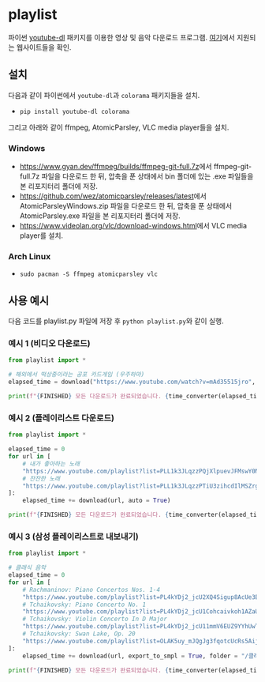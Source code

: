 # playlist

파이썬 [youtube-dl](https://github.com/ytdl-org/youtube-dl) 패키지를 이용한 영상 및 음악 다운로드 프로그램. [여기](https://github.com/ytdl-org/youtube-dl/blob/master/docs/supportedsites.md)에서 지원되는 웹사이트들을 확인.

## 설치

다음과 같이 파이썬에서 `youtube-dl`과 `colorama` 패키지들을 설치.

* `pip install youtube-dl colorama`

그리고 아래와 같이 ffmpeg, AtomicParsley, VLC media player들을 설치.

### Windows

* <https://www.gyan.dev/ffmpeg/builds/ffmpeg-git-full.7z>에서 ffmpeg-git-full.7z 파일을 다운로드 한 뒤, 압축을 푼 상태에서 bin 폴더에 있는 .exe 파일들을 본 리포지터리 폴더에 저장.
* <https://github.com/wez/atomicparsley/releases/latest>에서 AtomicParsleyWindows.zip 파일을 다운로드 한 뒤, 압축을 푼 상태에서 AtomicParsley.exe 파일을 본 리포지터리 폴더에 저장.
* <https://www.videolan.org/vlc/download-windows.html>에서 VLC media player를 설치.

### Arch Linux

* `sudo pacman -S ffmpeg atomicparsley vlc`

## 사용 예시

다음 코드를 playlist.py 파일에 저장 후 `python playlist.py`와 같이 실행.

### 예시 1 (비디오 다운로드)

```py
from playlist import *

# 해외에서 떡상중이라는 공포 카드게임 (우주하마)
elapsed_time = download("https://www.youtube.com/watch?v=mAd35515jro", "mp4", auto = True)

print(f"{FINISHED} 모든 다운로드가 완료되었습니다. {time_converter(elapsed_time)}")
```

### 예시 2 (플레이리스트 다운로드)

```py
from playlist import *

elapsed_time = 0
for url in [
	# 내가 좋아하는 노래
	"https://www.youtube.com/playlist?list=PLL1k3JLqzzPQjXlpuevJFMswY0NjRWdxf",
	# 잔잔한 노래
	"https://www.youtube.com/playlist?list=PLL1k3JLqzzPTiU3zihcdIlMSZrgCCwtw2"
]:
	elapsed_time += download(url, auto = True)

print(f"{FINISHED} 모든 다운로드가 완료되었습니다. {time_converter(elapsed_time)}")
```

### 예시 3 (삼성 플레이리스트로 내보내기)

```py
from playlist import *

# 클래식 음악
elapsed_time = 0
for url in [
	# Rachmaninov: Piano Concertos Nos. 1-4
	"https://www.youtube.com/playlist?list=PL4kYDj2_jcU2XQ4Sigup8AcUe3BIomKt1",
	# Tchaikovsky: Piano Concerto No. 1
	"https://www.youtube.com/playlist?list=PL4kYDj2_jcU1Cohcaivkoh1AZaUeebEc0",
	# Tchaikovsky: Violin Concerto In D Major
	"https://www.youtube.com/playlist?list=PL4kYDj2_jcU11mmV6EUZ9YYhUwTzPSA5L",
	# Tchaikovsky: Swan Lake, Op. 20
	"https://www.youtube.com/playlist?list=OLAK5uy_mJQgJg3fqotcUcRs5AijgBLfderDqIEwE"
]:
	elapsed_time += download(url, export_to_smpl = True, folder = "/클래식 음악", auto = True)

print(f"{FINISHED} 모든 다운로드가 완료되었습니다. {time_converter(elapsed_time)}")
```
